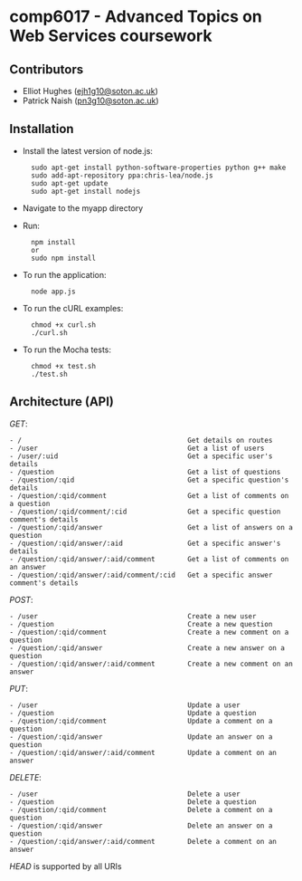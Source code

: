comp6017 - Advanced Topics on Web Services coursework
=====================================================

Contributors
------------
* Elliot Hughes (ejh1g10@soton.ac.uk)
* Patrick Naish (pn3g10@soton.ac.uk)


Installation
------------
* Install the latest version of node.js:

        sudo apt-get install python-software-properties python g++ make
        sudo add-apt-repository ppa:chris-lea/node.js
        sudo apt-get update
        sudo apt-get install nodejs

* Navigate to the myapp directory
* Run:

        npm install
        or
        sudo npm install

* To run the application:

        node app.js

* To run the cURL examples:

        chmod +x curl.sh
        ./curl.sh

* To run the Mocha tests:

        chmod +x test.sh
        ./test.sh


Architecture (API)
------------------

_GET_:

    - /                                         Get details on routes
    - /user                                     Get a list of users
    - /user/:uid                                Get a specific user's details
    - /question                                 Get a list of questions
    - /question/:qid                            Get a specific question's details
    - /question/:qid/comment                    Get a list of comments on a question
    - /question/:qid/comment/:cid               Get a specific question comment's details
    - /question/:qid/answer                     Get a list of answers on a question
    - /question/:qid/answer/:aid                Get a specific answer's details
    - /question/:qid/answer/:aid/comment        Get a list of comments on an answer
    - /question/:qid/answer/:aid/comment/:cid   Get a specific answer comment's details


_POST_:

    - /user                                     Create a new user
    - /question                                 Create a new question
    - /question/:qid/comment                    Create a new comment on a question
    - /question/:qid/answer                     Create a new answer on a question
    - /question/:qid/answer/:aid/comment        Create a new comment on an answer


_PUT_:

    - /user                                     Update a user
    - /question                                 Update a question
    - /question/:qid/comment                    Update a comment on a question
    - /question/:qid/answer                     Update an answer on a question
    - /question/:qid/answer/:aid/comment        Update a comment on an answer


_DELETE_:

    - /user                                     Delete a user
    - /question                                 Delete a question
    - /question/:qid/comment                    Delete a comment on a question
    - /question/:qid/answer                     Delete an answer on a question
    - /question/:qid/answer/:aid/comment        Delete a comment on an answer

_HEAD_ is supported by all URIs